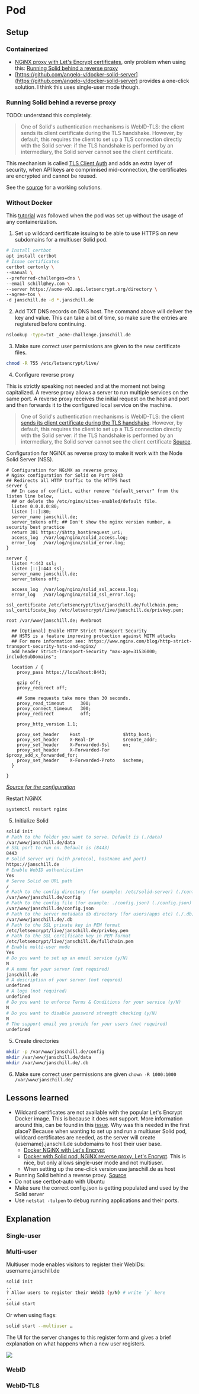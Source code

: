 # Pod

## Setup

### Containerized

- [NGiNX proxy with Let's Encrypt certificates](https://github.com/evertramos/docker-compose-letsencrypt-nginx-proxy-companion), only problem when using this: [Running Solid behind a reverse proxy](#running-solid-behind-a-reverse-proxy)
- [https://github.com/angelo-v/docker-solid-server](https://github.com/angelo-v/docker-solid-server) provides a one-click solution. I think this uses single-user mode though.

### Running Solid behind a reverse proxy

TODO: understand this completely.

>One of Solid's authentication mechanisms is WebID-TLS: the client sends its client certificate during the TLS handshake. However, by default, this requires the client to set up a TLS connection directly with the Solid server: if the TLS handshake is performed by an intermediary, the Solid server cannot see the client certificate.

This mechanism is called [TLS Client Auth](https://blog.cloudflare.com/introducing-tls-client-auth/#handshakeswithtlsclientauth) and adds an extra layer of security, when API keys are comprimised mid-connection, the certificates are encrypted and cannot be reused.

See the [source](https://github.com/solid/node-solid-server/wiki/Running-Solid-behind-a-reverse-proxy) for a working solutions.

### Without Docker

This [tutorial](https://solidproject.org/for-developers/pod-server) was followed when the pod was set up without the usage of any containerization.

1. Set up wildcard certificate issuing to be able to use HTTPS on new subdomains for a multiuser Solid pod.

```bash
# Install certbot
apt install certbot
# Issue certificates
certbot certonly \
--manual \
--preferred-challenges=dns \
--email schill@hey.com \
--server https://acme-v02.api.letsencrypt.org/directory \
--agree-tos \
-d janschill.de -d *.janschill.de
```

2. Add TXT DNS records on DNS host. The command above will deliver the key and value. This can take a bit of time, so make sure the entries are registered before continuing.

```bash
nslookup -type=txt _acme-challenge.janschill.de
```

3. Make sure correct user permissions are given to the new certificate files.

```bash
chmod -R 755 /etc/letsencrypt/live/
```

4. Configure reverse proxy

This is strictly speaking not needed and at the moment not being capitalized. A reverse proxy allows a server to run multiple services on the same port. A reverse proxy receives the initial request on the host and port and then forwards it to the configured local service on the machine.

>One of Solid's authentication mechanisms is WebID-TLS: the client [sends its client certificate during the TLS handshake](https://blog.cloudflare.com/introducing-tls-client-auth/#handshakeswithtlsclientauth). However, by default, this requires the client to set up a TLS connection directly with the Solid server: if the TLS handshake is performed by an intermediary, the Solid server cannot see the client certificate [Source](https://github.com/solid/node-solid-server/wiki/Running-Solid-behind-a-reverse-proxy).

Configuration for NGiNX as reverse proxy to make it work with the Node Solid Server (NSS).

```
# Configuration for NGiNX as reverse proxy
# Nginx configuration for Solid on Port 8443
## Redirects all HTTP traffic to the HTTPS host
server {
  ## In case of conflict, either remove "default_server" from the listen line below,
  ## or delete the /etc/nginx/sites-enabled/default file.
  listen 0.0.0.0:80;
  listen [::]:80;
  server_name janschill.de;
  server_tokens off; ## Don't show the nginx version number, a security best practice
  return 301 https://$http_host$request_uri;
  access_log  /var/log/nginx/solid_access.log;
  error_log   /var/log/nginx/solid_error.log;
}

server {
  listen *:443 ssl;
  listen [::]:443 ssl;
  server_name janschill.de;
  server_tokens off;

  access_log  /var/log/nginx/solid_ssl_access.log;
  error_log   /var/log/nginx/solid_ssl_error.log;

ssl_certificate /etc/letsencrypt/live/janschill.de/fullchain.pem;
ssl_certificate_key /etc/letsencrypt/live/janschill.de/privkey.pem;

root /var/www/janschill.de; #webroot

  ## [Optional] Enable HTTP Strict Transport Security
  ## HSTS is a feature improving protection against MITM attacks
  ## For more information see: https://www.nginx.com/blog/http-strict-transport-security-hsts-and-nginx/
  add_header Strict-Transport-Security "max-age=31536000; includeSubDomains";

  location / {
    proxy_pass https://localhost:8443;

    gzip off;
    proxy_redirect off;

    ## Some requests take more than 30 seconds.
    proxy_read_timeout      300;
    proxy_connect_timeout   300;
    proxy_redirect          off;

    proxy_http_version 1.1;

    proxy_set_header    Host                $http_host;
    proxy_set_header    X-Real-IP           $remote_addr;
    proxy_set_header    X-Forwarded-Ssl     on;
    proxy_set_header    X-Forwarded-For     $proxy_add_x_forwarded_for;
    proxy_set_header    X-Forwarded-Proto   $scheme;
  }

}
```

*[Source for the configuration](https://solidproject.org/for-developers/pod-server/nginx)*

Restart NGiNX

```bash
systemctl restart nginx
```

5. Initialize Solid

```bash
solid init
# Path to the folder you want to serve. Default is (./data)
/var/www/janschill.de/data
# SSL port to run on. Default is (8443)
8443
# Solid server uri (with protocol, hostname and port)
https://janschill.de
# Enable WebID authentication
Yes
# Serve Solid on URL path
/
# Path to the config directory (for example: /etc/solid-server) (./config)
/var/www/janschill.de/config
# Path to the config file (for example: ./config.json) (./config.json)
/var/www/janschill.de/config.json
# Path to the server metadata db directory (for users/apps etc) (./.db)
/var/www/janschill.de/.db
# Path to the SSL private key in PEM format
/etc/letsencrypt/live/janschill.de/privkey.pem
# Path to the SSL certificate key in PEM format
/etc/letsencrypt/live/janschill.de/fullchain.pem
# Enable multi-user mode
Yes
# Do you want to set up an email service (y/N)
N
# A name for your server (not required)
janschill.de
# A description of your server (not requred)
undefined
# A logo (not required)
undefined
# Do you want to enforce Terms & Conditions for your service (y/N)
N
# Do you want to disable password strength checking (y/N)
N
# The support email you provide for your users (not required)
undefined
```

5. Create directories

```bash
mkdir -p /var/www/janschill.de/config
mkdir /var/www/janschill.de/data
mkdir /var/www/janschill.de/.db
```

6. Make sure correct user permissions are given `chown -R 1000:1000 /var/www/janschill.de/`

## Lessons learned

- Wildcard certificates are not available with the popular Let's Encrypt Docker image. This is because it does not support. More information around this, can be found in this [issue](https://github.com/nginx-proxy/docker-letsencrypt-nginx-proxy-companion/issues/319). Why was this needed in the first place? Because when wanting to set up and run a multiuser Solid pod, wildcard certificates are needed, as the server will create {username}.janschill.de subdomains to host their user base.
  - [Docker NGiNX with Let's Encrypt](https://github.com/evertramos/docker-compose-letsencrypt-nginx-proxy-companion)
  - [Docker with Solid pod, NGiNX reverse proxy, Let's Encrypt](https://github.com/angelo-v/docker-solid-server/blob/master/examples/docker-compose.all-in-one.yml). This is nice, but only allows single-user mode and not multiuser.
  - When setting up the one-click version use janschill.de as host
- Running Solid behind a reverse proxy. [Source](https://github.com/solid/node-solid-server/wiki/Running-Solid-behind-a-reverse-proxy)
- Do not use certbot-auto with Ubuntu
- Make sure the correct config.json is getting populated and used by the Solid server
- Use `netstat -tulpen` to debug running applications and their ports.

## Explanation

### Single-user

### Multi-user

Multiuser mode enables visitors to register their WebIDs: username.janschill.de

```bash
solid init
..
? Allow users to register their WebID (y/N) # write `y` here
..
solid start
```

Or when using flags:

```bash
solid start --multiuser …
```

The UI for the server changes to this register form and gives a brief explanation on what happens when a new user registers.

![](./assets/solid-pod-multiuser-ui.png)

### WebID

### WebID-TLS
